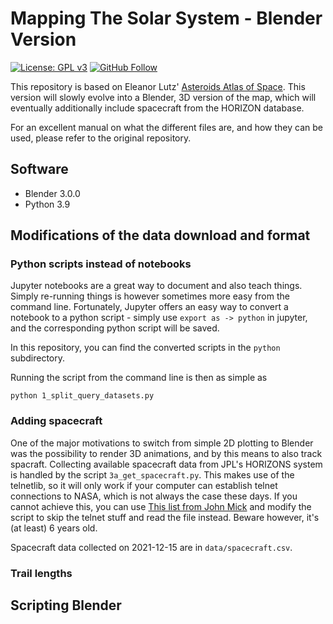 # Mapping The Solar System - Blender Version

[![License: GPL v3](https://img.shields.io/badge/License-GPL%20v3-blue.svg?style=flat-square)](https://www.gnu.org/licenses/gpl-3.0)
[![GitHub Follow](https://img.shields.io/github/followers/mfeldt.svg?style=flat-square&logo=github&label=Follow)](https://github.com/mfeldt)

This repository is based on Eleanor Lutz' [Asteroids Atlas of Space](https://github.com/eleanorlutz/asteroids_atlas_of_space).  This version will slowly evolve into a Blender, 3D version of the map, which will eventually additionally include spacecraft from the HORIZON database.

For an excellent manual on what the different files are, and how they can be used, please refer to the original repository.


## Software

 - Blender 3.0.0
 - Python 3.9


## Modifications of the data download and format

### Python scripts instead of notebooks

Jupyter notebooks are a great way to document and also teach things. Simply re-running things is however sometimes more easy from the command line. Fortunately, Jupyter offers an easy way to convert a notebook to a python script - simply use `export as -> python` in jupyter, and the corresponding python script will be saved.

In this repository, you can find the converted scripts in the `python` subdirectory.

Running the script from the command line is then as simple as 

`python 1_split_query_datasets.py`

### Adding spacecraft

One of the major motivations to switch from simple 2D plotting to Blender was the possibility to render 3D animations, and by this means to also track spacraft.
Collecting available spacecraft data from JPL's HORIZONS system is handled by the script `3a_get_spacecraft.py`.  This makes use of the telnetlib, so it will only work if your computer can establish telnet connections to NASA, which is not always the case these days.  If you cannot achieve this, you can use 
[This list from John Mick](https://github.com/johnmick/nasa-jpl-horizons/blob/master/support-files/major-body-list.txt) and modify the script to skip the telnet stuff and read the file instead. Beware however, it's (at least) 6 years old.

Spacecraft data collected on 2021-12-15 are in `data/spacecraft.csv`.

### Trail lengths

## Scripting Blender


